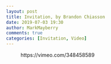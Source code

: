 ```yaml
---
layout: post
title: Invitation, by Brandon Chiasson
date: 2019-07-03 19:30
author: MarkMayberry
comments: true
categories: [Invitation, Video]
---
```

<!-- wp:core-embed/vimeo {"url":"https://vimeo.com/348458589","type":"video","providerNameSlug":"vimeo","className":"wp-embed-aspect-4-3 wp-has-aspect-ratio"} -->
<figure class="wp-block-embed-vimeo wp-block-embed is-type-video is-provider-vimeo wp-embed-aspect-4-3 wp-has-aspect-ratio"><div class="wp-block-embed__wrapper">
https://vimeo.com/348458589
</div></figure>
<!-- /wp:core-embed/vimeo -->

